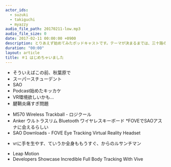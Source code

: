 ```yaml
---
actor_ids:
  - suzuki
  - takiguchi
  - myazzy
audio_file_path: 20170211-low.mp3
audio_file_size: 0
date: 2017-02-11 00:00:00 +0900
description: とりあえず始めてみたポッドキャストです。テーマが決まるまでは、三十路のおじさんたちの最近の関心ごとを中心にお話ししたいなーと思っています。
duration: "00:00"
layout: article
title: ＃1 はじめちゃいました
---
```

* そういえばこの前、秋葉原で
* スーパースチューデント
* SAO 
* Podcast始めたキッカケ
* VR環境欲しいかも…
* 腱鞘炎痛すぎ問題
- M570 Wireless Trackball - ロジクール
- Anker ウルトラスリム Bluetooth ワイヤレスキーボード
*FOVEでSAOアスナに会えるらしい
- SAO Downloads - FOVE Eye Tracking Virtual Reality Headset
* vrに手を生やす、ていうか全身ももうすぐ、からのルサンチマン
- Leap Motion
- Developers Showcase Incredible Full Body Tracking With Vive

